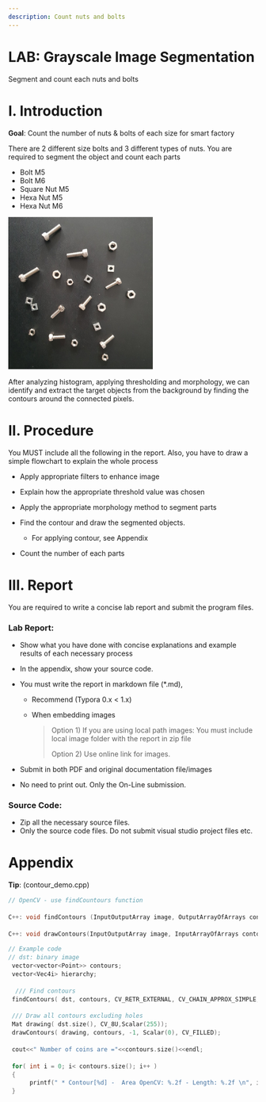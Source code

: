 ```yaml
---
description: Count nuts and bolts
---
```


# LAB: Grayscale Image Segmentation

 Segment and count each nuts and bolts  

 

 

# I. Introduction

**Goal**: Count the number of nuts & bolts of each size for smart factory

There are 2 different size bolts and 3 different types of nuts. You are required to segment the object and count each parts

* Bolt M5
* Bolt M6
* Square Nut M5
* Hexa Nut M5
* Hexa Nut M6



 <img src="https://raw.githubusercontent.com/ykkimhgu/DLIP-src/main/LAB_grayscale/Lab_GrayScale_TestImage.jpg" style="zoom:30%;" />



After analyzing histogram, applying thresholding and morphology, we can identify and extract the target objects from the background by finding the contours around the connected pixels. 



# II. Procedure

 

You MUST include all the following in the report.  Also, you have to draw a simple flowchart to explain the whole process

 

* Apply appropriate filters to enhance  image 

* Explain how the appropriate threshold value was chosen

* Apply the appropriate morphology method to segment parts

* Find the contour and draw the segmented objects.
  * For applying contour,  see Appendix
* Count the number of each parts



# III. Report 

You are required to write a concise lab report and submit the program files.

 

### Lab Report: 

* Show what you have done with concise explanations and example results of each necessary process

*  In the appendix, show your source code.

* You must write the report in markdown file (*.md),  

  * Recommend (Typora 0.x < 1.x)

  * When embedding images

    > Option 1) If you are using local path images:  You must include local image folder with the report in zip file
    >
    > Option 2) Use online link for images.  

    

* Submit in both PDF and original documentation file/images

*  No need to print out. Only the On-Line submission.

 

### Source Code: 

* Zip all the necessary source files. 
* Only the source code files. Do not submit visual studio project files etc.

 



 

# Appendix

 

**Tip**: (contour_demo.cpp)

```c++
// OpenCV - use findCountours function

C++: void findContours (InputOutputArray image, OutputArrayOfArrays contours, int mode, int method, Point offset=Point())

C++: void drawContours(InputOutputArray image, InputArrayOfArrays contours, int contourIdx, const Scalar& color, int thickness=1, int lineType=8, InputArrayhierarchy=noArray(), int maxLevel=INT_MAX, Point offset=Point() )

```



 ```c++
// Example code
// dst: binary image
  vector<vector<Point>> contours;
  vector<Vec4i> hierarchy;

   /// Find contours
  findContours( dst, contours, CV_RETR_EXTERNAL, CV_CHAIN_APPROX_SIMPLE, Point(0, 0) );
   
  /// Draw all contours excluding holes
  Mat drawing( dst.size(), CV_8U,Scalar(255));
  drawContours( drawing, contours, -1, Scalar(0), CV_FILLED);
    
  cout<<" Number of coins are ="<<contours.size()<<endl;
  
  for( int i = 0; i< contours.size(); i++ )
  {
       printf(" * Contour[%d] -  Area OpenCV: %.2f - Length: %.2f \n", i, contourArea(contours[i]),                          arcLength( contours[i], true ) );       
  }

 ```



 



 

 

 